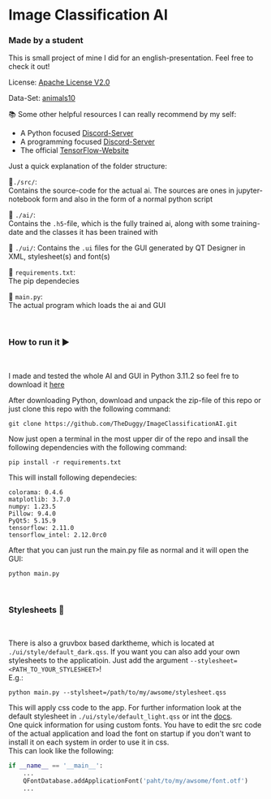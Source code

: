 # Image Classification AI
### Made by a student  

This is small project of mine I did for an english-presentation. Feel free to check it out!

License: [Apache License V2.0](LICENSE.txt)

Data-Set: [animals10](https://www.kaggle.com/datasets/alessiocorrado99/animals10)

📚 Some other helpful resources I can really recommend by my self: 
- A Python focused [Discord-Server](https://discord.com/invite/python)
- A programming focused [Discord-Server](https://discord.gg/programming)
- The official [TensorFlow-Website](https://www.tensorflow.org/)

Just a quick explanation of the folder structure:

📁`./src/`:  
Contains the source-code for the actual ai. The sources are ones in jupyter-notebook form and also in the form of a normal python script

📁 `./ai/`:  
Contains the `.h5`-file, which is the fully trained ai, along with some training-date and the classes it has been trained with

📁 `./ui/`:
Contains the `.ui` files for the GUI generated by QT Designer in XML, stylesheet(s) and font(s)

📄 `requirements.txt`:  
The pip dependecies

📄 `main.py`:  
The actual program which loads the ai and GUI

<br>  

### How to run it ▶️

<br>

I made and tested the whole AI and GUI in Python 3.11.2 so feel fre to download it [here](https://www.python.org/downloads/)

After downloading Python, download and unpack the zip-file of this repo or just clone this repo with the following command:  
```
git clone https://github.com/TheDuggy/ImageClassificationAI.git
```

Now just open a terminal in the most upper dir of the repo and insall the following dependencies with the following command: 
```
pip install -r requirements.txt
```

This will install following dependecies:  
```
colorama: 0.4.6
matplotlib: 3.7.0
numpy: 1.23.5
Pillow: 9.4.0
PyQt5: 5.15.9
tensorflow: 2.11.0
tensorflow_intel: 2.12.0rc0
```

After that you can just run the main.py file as normal and it will open the GUI:

```
python main.py
```
<br> 

### Stylesheets 🎨
<br> 

There is also a gruvbox based darktheme, which is located at `./ui/style/default_dark.qss`. If you want you can also add your own stylesheets to the applicatioin. Just add the argument `--stylesheet=<PATH_TO_YOUR_STYLESHEET>`!  
E.g.: 
```
python main.py --stylsheet=/path/to/my/awsome/stylesheet.qss
```
This will apply css code to the app. For further information look at the default stylesheet in `./ui/style/default_light.qss` or int the [docs](https://doc.qt.io/qt-5/stylesheet-examples.html).  
One quick information for using custom fonts. You have to edit the src code of the actual application and load the font on startup if you don't want to install it on each system in order to use it in css.  
This can look like the following:
```python
if __name__ == '__main__':
    ...  
    QFontDatabase.addApplicationFont('paht/to/my/awsome/font.otf')
    ...
```